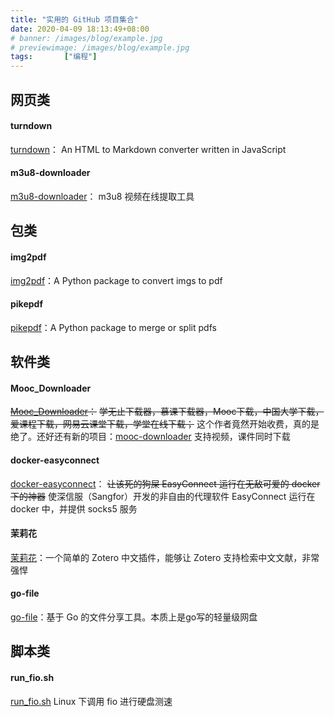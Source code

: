 ```yaml
---
title: "实用的 GitHub 项目集合"
date: 2020-04-09 18:13:49+08:00
# banner: /images/blog/example.jpg
# previewimage: /images/blog/example.jpg
tags:		["编程"]
---
```


## 网页类

#### turndown
[turndown](https://github.com/domchristie/turndown)：
An HTML to Markdown converter written in JavaScript

#### m3u8-downloader
[m3u8-downloader](https://github.com/Momo707577045/m3u8-downloader)：
m3u8 视频在线提取工具

## 包类

#### img2pdf
[img2pdf](https://github.com/josch/img2pdf)：A Python package to convert imgs to pdf

#### pikepdf
[pikepdf](https://github.com/pikepdf/pikepdf)：A Python package to merge or split pdfs

## 软件类

#### Mooc_Downloader
~~[Mooc_Downloader](https://github.com/PyJun/Mooc_Downloader)：~~
~~学无止下载器，慕课下载器，Mooc下载，中国大学下载，爱课程下载，网易云课堂下载，学堂在线下载；~~
这个作者竟然开始收费，真的是绝了。还好还有新的项目：[mooc-downloader](https://github.com/xixixixixiao/mooc-downloader)
支持视频，课件同时下载

#### docker-easyconnect
[docker-easyconnect](https://github.com/Hagb/docker-easyconnect)：
~~让该死的狗屎 EasyConnect 运行在无敌可爱的 docker 下的神器~~
使深信服（Sangfor）开发的非自由的代理软件 EasyConnect 运行在 docker 中，并提供 socks5 服务

#### 茉莉花
[茉莉花](https://github.com/l0o0/jasminum)：一个简单的 Zotero 中文插件，能够让 Zotero 支持检索中文文献，非常强悍

#### go-file
[go-file](https://github.com/songquanpeng/go-file)：基于 Go 的文件分享工具。本质上是go写的轻量级网盘

## 脚本类

#### run_fio.sh
[run_fio.sh](https://gist.github.com/sennajox/3667757)
Linux 下调用 fio 进行硬盘测速
